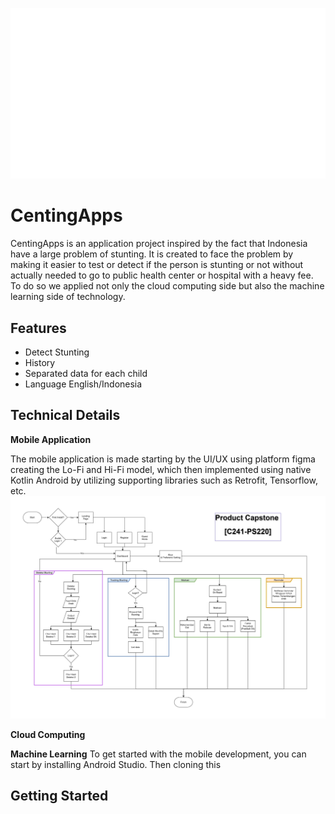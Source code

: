 ![CentingApps Logo](https://github.com/Centing/CentingApps/blob/ver2/app/src/main/res/drawable/centing_logo2.png)

# CentingApps

CentingApps is an application project inspired by the fact that Indonesia have a large problem of stunting. It is created to face the problem by making it easier to test or detect if the person is stunting or not without actually needed to go to public health center or hospital with a heavy fee. To do so we applied not only the cloud computing side but also the machine learning side of technology.

## Features

- Detect Stunting
- History
- Separated data for each child
- Language English/Indonesia



## Technical Details

**Mobile Application**

The mobile application is made starting by the UI/UX using platform figma creating the Lo-Fi and Hi-Fi model, which then implemented using native Kotlin Android by utilizing supporting libraries such as Retrofit, Tensorflow, etc. 
![CentingApps Flowchart](https://github.com/CentingApps/.github/blob/main/%5BC241-PS220%5D%20-%20Flowchart%20Capst%20Stunting.drawio_page-0001.jpg)

**Cloud Computing**

**Machine Learning**
To get started with the mobile development, you can start by installing Android Studio. Then cloning this


## Getting Started


